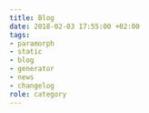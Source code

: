 ```yaml
---
title: Blog
date: 2018-02-03 17:55:00 +02:00
tags:
- paramorph
- static
- blog
- generator
- news
- changelog
role: category
---
```


<div>
  <Feed pages={ paramorph.collections['Posts'].pages } batchSize={ 2 } />
</div>

